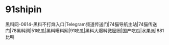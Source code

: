 # 91shipin
黑料网-0614-黑料不打烊入口|Telegram频道传送门|74猫导航主站|74猫传送门|78黑料网|51吃瓜|黑料曝料网|91吃瓜|黑料大爆料微密圈|国产吃瓜|水果派|881比鸭
